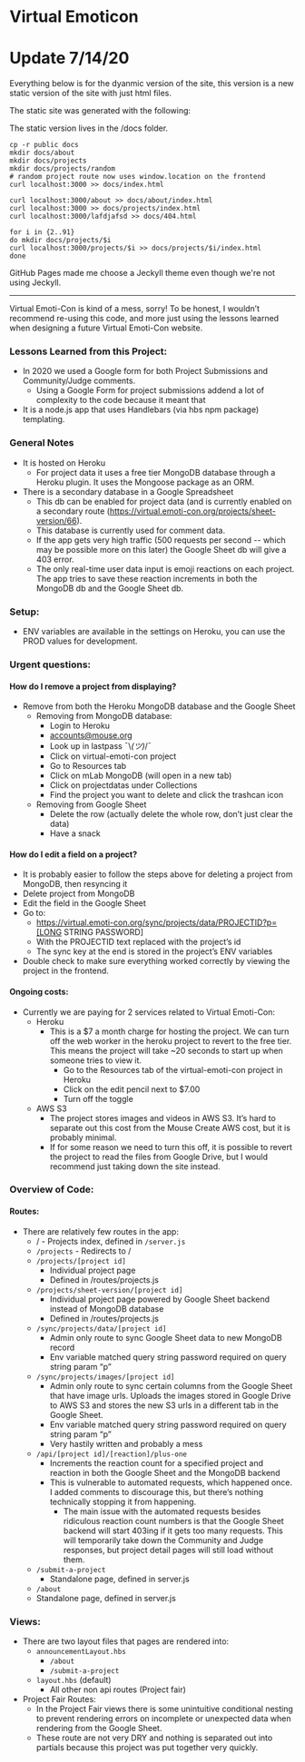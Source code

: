 # Virtual Emoticon


# Update 7/14/20

Everything below is for the dyanmic version of the site, this version is a new static version of the site with just html files.

The static site was generated with the following:

The static version lives in the /docs folder.

```
cp -r public docs
mkdir docs/about
mkdir docs/projects
mkdir docs/projects/random
# random project route now uses window.location on the frontend
curl localhost:3000 >> docs/index.html

curl localhost:3000/about >> docs/about/index.html
curl localhost:3000 >> docs/projects/index.html
curl localhost:3000/lafdjafsd >> docs/404.html

for i in {2..91}
do mkdir docs/projects/$i
curl localhost:3000/projects/$i >> docs/projects/$i/index.html
done
```


GitHub Pages made me choose a Jeckyll theme even though we're not using Jeckyll.

---

Virtual Emoti-Con is kind of a mess, sorry! To be honest, I wouldn’t recommend re-using this code, and more just using the lessons learned when designing a future Virtual Emoti-Con website.

### Lessons Learned from this Project:

- In 2020 we used a Google form for both Project Submissions and 	Community/Judge comments.
  - Using a Google Form for project submissions addend a lot of complexity to the code because it meant that 
- It is a node.js app that uses Handlebars (via hbs npm package) templating.

### General Notes

- It is hosted on Heroku
  - For project data it uses a free tier MongoDB database through a Heroku plugin. It uses the Mongoose package as an ORM.
- There is a secondary database in a Google Spreadsheet
  - This db can be enabled for project data (and is currently enabled on a secondary route (https://virtual.emoti-con.org/projects/sheet-version/66).
  - This database is currently used for comment data.
  - If the app gets very high traffic (500 requests per second -- which may be possible more on this later) the Google Sheet db will give a 403 error.
  - The only real-time user data input is emoji reactions on each project. The app tries to save these reaction increments in both the MongoDB db and the Google Sheet db.

### Setup:
  - ENV variables are available in the settings on Heroku, you can use the PROD values for development.

### Urgent questions:

#### How do I remove a project from displaying?
- Remove from both the Heroku MongoDB database and the Google Sheet
  - Removing from MongoDB database:
    - Login to Heroku
    - accounts@mouse.org
    - Look up in lastpass ¯\\_(ツ)_/¯ 
    - Click on virtual-emoti-con project
    - Go to Resources tab
    - Click on mLab MongoDB (will open in a new tab)
    - Click on projectdatas under Collections
    - Find the project you want to delete and click the trashcan icon
  - Removing from Google Sheet
    - Delete the row (actually delete the whole row, don’t just clear the data)
    - Have a snack

#### How do I edit a field on a project?

  - It is probably easier to follow the steps above for deleting a project from MongoDB, then resyncing it
  - Delete project from MongoDB
  - Edit the field in the Google Sheet
  - Go to:
    - https://virtual.emoti-con.org/sync/projects/data/PROJECTID?p=[LONG STRING PASSWORD]
    - With the PROJECTID text replaced with the project’s id
    - The sync key at the end is stored in the project’s ENV variables
  - Double check to make sure everything worked correctly by viewing the project in the frontend.

#### Ongoing costs:

  - Currently we are paying for 2 services related to Virtual Emoti-Con:
    - Heroku
      - This is a $7 a month charge for hosting the project. We can turn off the web worker in the heroku project to revert to the free tier. This means the project will take ~20 seconds to start up when someone tries to view it.
        - Go to the Resources tab of the virtual-emoti-con project in Heroku
        - Click on the edit pencil next to $7.00
        - Turn off the toggle
    - AWS S3
      - The project stores images and videos in AWS S3. It’s hard to separate out this cost from the Mouse Create AWS cost, but it is probably minimal.
      - If for some reason we need to turn this off, it is possible to revert the project to read the files from Google Drive, but I would recommend just taking down the site instead.

### Overview of Code:

#### Routes:
  - There are relatively few routes in the app:
    - / - Projects index, defined in `/server.js`
    - `/projects` - Redirects to /
    - `/projects/[project id]`
      - Individual project page
      - Defined in /routes/projects.js
    - `/projects/sheet-version/[project id]`
      - Individual project page powered by Google Sheet backend instead of MongoDB database
      - Defined in /routes/projects.js
    - `/sync/projects/data/[project id]`
      - Admin only route to sync Google Sheet data to new MongoDB record
      - Env variable matched query string password required on query string param “p”
    - `/sync/projects/images/[project id]`
      - Admin only route to sync certain columns from the Google Sheet that have image urls. Uploads the images stored in Google Drive to AWS S3 and stores the new S3 urls in a different tab in the Google Sheet.
      - Env variable matched query string password required on query string param “p”
      - Very hastily written and probably a mess
    - `/api/[project id]/[reaction]/plus-one`
      - Increments the reaction count for a specified project and reaction in both the Google Sheet and the MongoDB backend
      - This is vulnerable to automated requests, which happened once. I added comments to discourage this, but there’s nothing technically stopping it from happening.
        - The main issue with the automated requests besides ridiculous reaction count numbers is that the Google Sheet backend will start 403ing if it gets too many requests. This will temporarily take down the Community and Judge responses, but project detail pages will still load without them.
    - `/submit-a-project`
      - Standalone page, defined in server.js
    - `/about`
    - Standalone page, defined in server.js

### Views:

  - There are two layout files that pages are rendered into:
    - `announcementLayout.hbs`
      - `/about`
      - `/submit-a-project`
    - `layout.hbs` (default)
      - All other non api routes (Project fair)
  - Project Fair Routes:
    - In the Project Fair views there is some unintuitive conditional nesting to prevent rendering errors on incomplete or unexpected data when rendering from the Google Sheet.
    - These route are not very DRY and nothing is separated out into partials because this project was put together very quickly.
